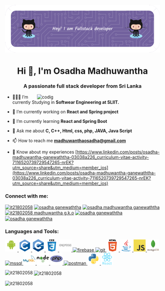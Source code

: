 ![logo](https://github.com/IT21802058/IT21802058/blob/main/github-header-image.png)
<h1 align="center">Hi 👋, I'm Osadha Madhuwantha</h1>
<h3 align="center">A passionate full stack developer from Sri Lanka</h3>

<img align="right" alt="codig" width="400" src="https://media4.giphy.com/media/qgQUggAC3Pfv687qPC/giphy.gif">

- 👨🏼‍🎓 I’m currently Studying in **Softwear Engineering at SLIIT.**

- 🔭 I’m currently working on **React and Spring project**

- 🌱 I’m currently learning **React and Spring Boot**

- 💬 Ask me about **C, C++, Html, css, php, JAVA, Java Script**

- 📫 How to reach me **madhuwanthaosadha@gmail.com**

- 📄 Know about my experiences [https://www.linkedin.com/posts/osadha-madhuwantha-ganewaththa-03038a226_curriculum-vitae-activity-7116520739729547265-nrEK?utm_source=share&utm_medium=member_ios](https://www.linkedin.com/posts/osadha-madhuwantha-ganewaththa-03038a226_curriculum-vitae-activity-7116520739729547265-nrEK?utm_source=share&utm_medium=member_ios)

<h3 align="left">Connect with me:</h3>
<p align="left">
<a href="https://codepen.io/it21802058" target="blank"><img align="center" src="https://raw.githubusercontent.com/rahuldkjain/github-profile-readme-generator/master/src/images/icons/Social/codepen.svg" alt="it21802058" height="30" width="40" /></a>
<a href="https://twitter.com/osadha ganewaththa" target="blank"><img align="center" src="https://raw.githubusercontent.com/rahuldkjain/github-profile-readme-generator/master/src/images/icons/Social/twitter.svg" alt="osadha ganewaththa" height="30" width="40" /></a>
<a href="https://linkedin.com/in/osadha madhuwantha ganewaththa" target="blank"><img align="center" src="https://raw.githubusercontent.com/rahuldkjain/github-profile-readme-generator/master/src/images/icons/Social/linked-in-alt.svg" alt="osadha madhuwantha ganewaththa" height="30" width="40" /></a>
<a href="https://stackoverflow.com/users/it21802058 madhuwantha g.k.o" target="blank"><img align="center" src="https://raw.githubusercontent.com/rahuldkjain/github-profile-readme-generator/master/src/images/icons/Social/stack-overflow.svg" alt="it21802058 madhuwantha g.k.o" height="30" width="40" /></a>
<a href="https://fb.com/osadha ganewaththa" target="blank"><img align="center" src="https://raw.githubusercontent.com/rahuldkjain/github-profile-readme-generator/master/src/images/icons/Social/facebook.svg" alt="osadha ganewaththa" height="30" width="40" /></a>
<a href="https://instagram.com/osadha ganewaththa" target="blank"><img align="center" src="https://raw.githubusercontent.com/rahuldkjain/github-profile-readme-generator/master/src/images/icons/Social/instagram.svg" alt="osadha ganewaththa" height="30" width="40" /></a>
</p>

<h3 align="left">Languages and Tools:</h3>
<p align="left"> <a href="https://developer.android.com" target="_blank" rel="noreferrer"> <img src="https://raw.githubusercontent.com/devicons/devicon/master/icons/android/android-original-wordmark.svg" alt="android" width="40" height="40"/> </a> <a href="https://www.cprogramming.com/" target="_blank" rel="noreferrer"> <img src="https://raw.githubusercontent.com/devicons/devicon/master/icons/c/c-original.svg" alt="c" width="40" height="40"/> </a> <a href="https://www.w3schools.com/cpp/" target="_blank" rel="noreferrer"> <img src="https://raw.githubusercontent.com/devicons/devicon/master/icons/cplusplus/cplusplus-original.svg" alt="cplusplus" width="40" height="40"/> </a> <a href="https://www.w3schools.com/css/" target="_blank" rel="noreferrer"> <img src="https://raw.githubusercontent.com/devicons/devicon/master/icons/css3/css3-original-wordmark.svg" alt="css3" width="40" height="40"/> </a> <a href="https://expressjs.com" target="_blank" rel="noreferrer"> <img src="https://raw.githubusercontent.com/devicons/devicon/master/icons/express/express-original-wordmark.svg" alt="express" width="40" height="40"/> </a> <a href="https://firebase.google.com/" target="_blank" rel="noreferrer"> <img src="https://www.vectorlogo.zone/logos/firebase/firebase-icon.svg" alt="firebase" width="40" height="40"/> </a> <a href="https://git-scm.com/" target="_blank" rel="noreferrer"> <img src="https://www.vectorlogo.zone/logos/git-scm/git-scm-icon.svg" alt="git" width="40" height="40"/> </a> <a href="https://www.w3.org/html/" target="_blank" rel="noreferrer"> <img src="https://raw.githubusercontent.com/devicons/devicon/master/icons/html5/html5-original-wordmark.svg" alt="html5" width="40" height="40"/> </a> <a href="https://www.java.com" target="_blank" rel="noreferrer"> <img src="https://raw.githubusercontent.com/devicons/devicon/master/icons/java/java-original.svg" alt="java" width="40" height="40"/> </a> <a href="https://developer.mozilla.org/en-US/docs/Web/JavaScript" target="_blank" rel="noreferrer"> <img src="https://raw.githubusercontent.com/devicons/devicon/master/icons/javascript/javascript-original.svg" alt="javascript" width="40" height="40"/> </a> <a href="https://www.mongodb.com/" target="_blank" rel="noreferrer"> <img src="https://raw.githubusercontent.com/devicons/devicon/master/icons/mongodb/mongodb-original-wordmark.svg" alt="mongodb" width="40" height="40"/> </a> <a href="https://www.microsoft.com/en-us/sql-server" target="_blank" rel="noreferrer"> <img src="https://www.svgrepo.com/show/303229/microsoft-sql-server-logo.svg" alt="mssql" width="40" height="40"/> </a> <a href="https://www.mysql.com/" target="_blank" rel="noreferrer"> <img src="https://raw.githubusercontent.com/devicons/devicon/master/icons/mysql/mysql-original-wordmark.svg" alt="mysql" width="40" height="40"/> </a> <a href="https://nodejs.org" target="_blank" rel="noreferrer"> <img src="https://raw.githubusercontent.com/devicons/devicon/master/icons/nodejs/nodejs-original-wordmark.svg" alt="nodejs" width="40" height="40"/> </a> <a href="https://www.php.net" target="_blank" rel="noreferrer"> <img src="https://raw.githubusercontent.com/devicons/devicon/master/icons/php/php-original.svg" alt="php" width="40" height="40"/> </a> <a href="https://postman.com" target="_blank" rel="noreferrer"> <img src="https://www.vectorlogo.zone/logos/getpostman/getpostman-icon.svg" alt="postman" width="40" height="40"/> </a> <a href="https://www.python.org" target="_blank" rel="noreferrer"> <img src="https://raw.githubusercontent.com/devicons/devicon/master/icons/python/python-original.svg" alt="python" width="40" height="40"/> </a> <a href="https://reactjs.org/" target="_blank" rel="noreferrer"> <img src="https://raw.githubusercontent.com/devicons/devicon/master/icons/react/react-original-wordmark.svg" alt="react" width="40" height="40"/> </a> </p>

<p><img align="left" src="https://github-readme-stats.vercel.app/api/top-langs?username=it21802058&show_icons=true&locale=en&layout=compact" alt="it21802058" /></p>

<p>&nbsp;<img align="center" src="https://github-readme-stats.vercel.app/api?username=it21802058&show_icons=true&locale=en" alt="it21802058" /></p>

<p><img align="center" src="https://github-readme-streak-stats.herokuapp.com/?user=it21802058&" alt="it21802058" /></p>

